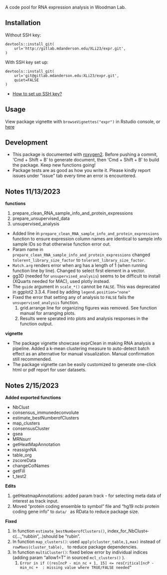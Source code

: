 A code pool for RNA expression analysis in Woodman Lab.

## Installation

Without SSH key: 

    devtools::install_git(
        url='http://gitlab.mdanderson.edu/XLi23/expr.git',
    )

With SSH key set up:

    devtools::install_git(
        url='git@gitlab.mdanderson.edu:XLi23/expr.git',
        quiet=FALSE
    )
 
  - [How to set up SSH key?](https://docs.gitlab.com/ee/user/ssh.html)

## Usage
View package vignette with `browseVignettes("expr")` in Rstudio console, or [here](http://127.0.0.1:10041/library/expr/doc/expr_vignette.html)

## Development
- This package is documented with [roxygen2](https://cran.r-project.org/web/packages/roxygen2/vignettes/roxygen2.html). Before pushing a commit, 'Cmd + Shift + B' to generate document, then 'Cmd + Shift + B' to build the package. Keep new functions going!
- Package tests are as good as how you write it. Please kindly report issues under "issue" tab every time an error is encountered.

## Notes 11/13/2023
**functions**
  1) prepare_clean_RNA_sample_info_and_protein_expressions
  2) prepare_unsupervised_data
  3) unsupervised_analysis

- Added line in `prepare_clean_RNA_sample_info_and_protein_expressions` function to ensure expression column names are identical to sample info sample IDs so that otherwise function error out.
- Param name in `prepare_clean_RNA_sample_info_and_protein_expressions` changed `tolerent_library_size_factor` to `tolerant_library_size_factor`.
- `Match.arg` renders error when arg has a length of 1 (when running function line by line). Changed to select first element in a vector.
- gg3D (needed for `unsupervised_analysis`) seems to be difficult to install (XQuarts needed for MAC), used plotly instead.
- The `guide` argument in `scale_*()` cannot be `FALSE`. This was deprecated in ggplot2 3.3.4. Fixed by adding `legend.position="none"`
- Fixed the error that setting any of analysis to `FALSE` fails the `unsupervised_analysis` function.
  1) grid.arrange line for organizing figures was removed. See function manual for arranging plots.
  2) Results were sperated into plots and analysis responses in the function output.

**vignette**
- The package vignette showcase exprClean in making RNA analysis a pipeline.  Added a k-mean clustering measure to auto-detect batch effect as an alternative for manual visualization. Manual confirmation still recommended.
- The package vignette can be easily customized to generate one-click html or pdf report for user datasets.

## Notes 2/15/2023
**Added exported functions**
- NbClust
- consensus_immunedeconvolute
- estimate_bestNumberofClusters
- map_clusters
- consensusCluster
- gsea
- MRNsurr
- getHeatMapAnnotation
- reassignNA
- table_org
- zscoreData
- changeColNames
- getFill
- t_test2

**Edits**
1. getHeatmapAnnotations: added param track - for selecting meta data of interest as track input.
2. Moved “protein coding ensemble to symbol” file and “hg19 ncbi protein coding gene info” to `data/ ` as RData to reduce package size.

**Fixed**
1.  In function `estimate_bestNumberofClusters()`, index_for_NbClust<- c(…,“rubbin”,..)should be “rubin”.
2. In function `map_clusters()`: used `apply(cluster_table,1,max)` instead of `rowMaxs(cluster_table), ` to reduce package dependencies.
3. In function `multiCluster()`: fixed below error by individual indices (adding param “allow1=T” in sourced `mcl_clusters()` ).
    1. `Error in if ((res[ncP - min_nc + 1, 15] <= resCritical[ncP - min_nc +  : missing value where TRUE/FALSE needed” `
